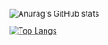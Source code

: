 ![Anurag's GitHub stats](https://github-readme-stats.vercel.app/api?username=frontTSend&show_icons=true&theme=radical)

[![Top Langs](https://github-readme-stats.vercel.app/api/top-langs/?username=frontTSend&hide=php,blade&theme=radical)](https://github.com/anuraghazra/github-readme-stats)

